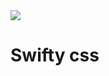 <script src="https://unpkg.com/swifty-css@1.2.1/swifty.css"></script>
<img src="https://github.com/PrateekPathak9002/swifty-css/blob/main/logo.png">

# Swifty css

